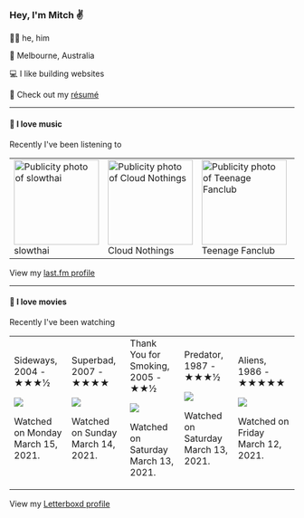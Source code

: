 <article><h3>Hey, I&#x27;m Mitch ✌️</h3><section><p>🙆‍♂️ he, him</p><p>📍 Melbourne, Australia</p><p>💻 I like building websites</p><p>📝 Check out my <a href="https://github.com/my-slab/resume">résumé</a></p></section><hr/><section><h4>💽 I love music</h4><p>Recently I&#x27;ve been listening to</p><table><tbody><td><img src="https://lastfm.freetls.fastly.net/i/u/174s/2635f421c1289ad8990f8935054e1437.png" height="150px" alt="Publicity photo of slowthai"/><br/>slowthai</td><td><img src="https://lastfm.freetls.fastly.net/i/u/174s/8c2b2bf23e814013a4b254e6a52a09b8.png" height="150px" alt="Publicity photo of Cloud Nothings"/><br/>Cloud Nothings</td><td><img src="https://lastfm.freetls.fastly.net/i/u/174s/8e02168f4f4445cdc5ef49212994b9de.png" height="150px" alt="Publicity photo of Teenage Fanclub"/><br/>Teenage Fanclub</td><td><img src="https://lastfm.freetls.fastly.net/i/u/174s/9a55c583dd32b965b46e24963338dc8c.png" height="150px" alt="Publicity photo of home is where"/><br/>home is where</td><td><img src="https://lastfm.freetls.fastly.net/i/u/174s/b7e07075688a4ca6a29d29bd9a78fdce.png" height="150px" alt="Publicity photo of David Guetta"/><br/>David Guetta</td></tbody></table><span>View my <a href="https://www.last.fm/user/mylsb">last.fm profile</a></span></section><hr/><section><h4>📼 I love movies</h4><p>Recently I&#x27;ve been watching</p><table><tbody><td>Sideways, 2004 - ★★★½<br/><span> <p><img src="https://a.ltrbxd.com/resized/sm/upload/tl/8f/2j/rx/k8UfdLAP07SDfilmWOHFPv23tu7-0-500-0-750-crop.jpg?k=6b4f9281e6"/></p> <p>Watched on Monday March 15, 2021.</p> </span></td><td>Superbad, 2007 - ★★★★<br/><span> <p><img src="https://a.ltrbxd.com/resized/film-poster/4/7/7/7/6/47776-superbad-0-500-0-750-crop.jpg?k=2969003001"/></p> <p>Watched on Sunday March 14, 2021.</p> </span></td><td>Thank You for Smoking, 2005 - ★★½<br/><span> <p><img src="https://a.ltrbxd.com/resized/sm/upload/qh/tu/w1/wm/v8PKsbAGIvAhKbbRUjdQ3jgFD2S-0-500-0-750-crop.jpg?k=91249c4c6b"/></p> <p>Watched on Saturday March 13, 2021.</p> </span></td><td>Predator, 1987 - ★★★½<br/><span> <p><img src="https://a.ltrbxd.com/resized/film-poster/5/1/9/4/4/51944-predator-0-500-0-750-crop.jpg?k=4a351e99f1"/></p> <p>Watched on Saturday March 13, 2021.</p> </span></td><td>Aliens, 1986 - ★★★★★<br/><span> <p><img src="https://a.ltrbxd.com/resized/film-poster/5/1/4/4/5/51445-aliens-0-500-0-750-crop.jpg?k=59853a7bff"/></p> <p>Watched on Friday March 12, 2021.</p> </span></td></tbody></table><span>View my <a href="https://letterboxd.com/myslab/">Letterboxd profile</a></span></section></article>
